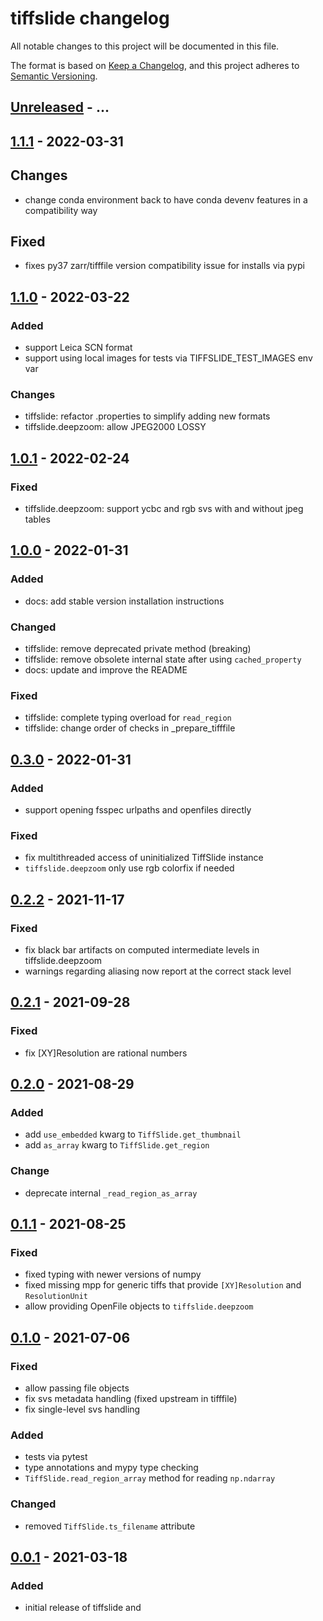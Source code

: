 # tiffslide changelog

All notable changes to this project will be documented in this file.

The format is based on [Keep a Changelog](https://keepachangelog.com/en/1.0.0/),
and this project adheres to [Semantic Versioning](https://semver.org/spec/v2.0.0.html).

## [Unreleased] - ...

## [1.1.1] - 2022-03-31
## Changes
- change conda environment back to have conda devenv features in a compatibility way

## Fixed
- fixes py37 zarr/tifffile version compatibility issue for installs via pypi

## [1.1.0] - 2022-03-22
### Added
- support Leica SCN format
- support using local images for tests via TIFFSLIDE_TEST_IMAGES env var

### Changes
- tiffslide: refactor .properties to simplify adding new formats
- tiffslide.deepzoom: allow JPEG2000 LOSSY

## [1.0.1] - 2022-02-24
### Fixed
- tiffslide.deepzoom: support ycbc and rgb svs with and without jpeg tables

## [1.0.0] - 2022-01-31
### Added
- docs: add stable version installation instructions

### Changed
- tiffslide: remove deprecated private method (breaking)
- tiffslide: remove obsolete internal state after using `cached_property`
- docs: update and improve the README

### Fixed
- tiffslide: complete typing overload for `read_region`
- tiffslide: change order of checks in _prepare_tifffile

## [0.3.0] - 2022-01-31
### Added
- support opening fsspec urlpaths and openfiles directly

### Fixed
- fix multithreaded access of uninitialized TiffSlide instance
- `tiffslide.deepzoom` only use rgb colorfix if needed

## [0.2.2] - 2021-11-17
### Fixed
- fix black bar artifacts on computed intermediate levels in tiffslide.deepzoom
- warnings regarding aliasing now report at the correct stack level

## [0.2.1] - 2021-09-28
### Fixed
- fix [XY]Resolution are rational numbers

## [0.2.0] - 2021-08-29
### Added
- add `use_embedded` kwarg to `TiffSlide.get_thumbnail`
- add `as_array` kwarg to `TiffSlide.get_region`

### Change
- deprecate internal `_read_region_as_array`

## [0.1.1] - 2021-08-25
### Fixed
- fixed typing with newer versions of numpy
- fixed missing mpp for generic tiffs that provide `[XY]Resolution` and `ResolutionUnit`
- allow providing OpenFile objects to `tiffslide.deepzoom`

## [0.1.0] - 2021-07-06
### Fixed
- allow passing file objects
- fix svs metadata handling (fixed upstream in tifffile)
- fix single-level svs handling

### Added
- tests via pytest
- type annotations and mypy type checking
- `TiffSlide.read_region_array` method for reading `np.ndarray`

### Changed
- removed `TiffSlide.ts_filename` attribute

## [0.0.1] - 2021-03-18
### Added
- initial release of tiffslide and

[Unreleased]: https://github.com/bayer-science-for-a-better-life/tiffslide/compare/v1.1.1...HEAD
[1.1.1]: https://github.com/bayer-science-for-a-better-life/tiffslide/compare/v1.1.0...v1.1.1
[1.1.0]: https://github.com/bayer-science-for-a-better-life/tiffslide/compare/v1.0.1...v1.1.0
[1.0.1]: https://github.com/bayer-science-for-a-better-life/tiffslide/compare/v1.0.0...v1.0.1
[1.0.0]: https://github.com/bayer-science-for-a-better-life/tiffslide/compare/v0.3.0...v1.0.0
[0.3.0]: https://github.com/bayer-science-for-a-better-life/tiffslide/compare/v0.2.2...v0.3.0
[0.2.2]: https://github.com/bayer-science-for-a-better-life/tiffslide/compare/v0.2.1...v0.2.2
[0.2.1]: https://github.com/bayer-science-for-a-better-life/tiffslide/compare/v0.2.0...v0.2.1
[0.2.0]: https://github.com/bayer-science-for-a-better-life/tiffslide/compare/v0.1.1...v0.2.0
[0.1.1]: https://github.com/bayer-science-for-a-better-life/tiffslide/compare/v0.1.0...v0.1.1
[0.1.0]: https://github.com/bayer-science-for-a-better-life/tiffslide/compare/v0.0.1...v0.1.0
[0.0.1]: https://github.com/bayer-science-for-a-better-life/tiffslide/tree/v0.0.1
